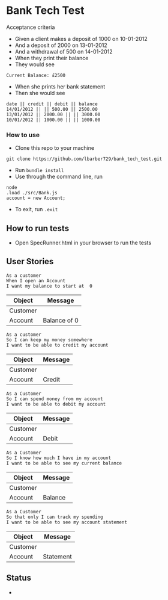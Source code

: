 # Bank Tech Test

Acceptance criteria
- Given a client makes a deposit of 1000 on 10-01-2012
- And a deposit of 2000 on 13-01-2012
- And a withdrawal of 500 on 14-01-2012
- When they print their balance
- They would see
```
Current Balance: £2500
```
- When she prints her bank statement
- Then she would see
```
date || credit || debit || balance
14/01/2012 || || 500.00 || 2500.00
13/01/2012 || 2000.00 || || 3000.00
10/01/2012 || 1000.00 || || 1000.00
```

### How to use
- Clone this repo to your machine
```
git clone https://github.com/lbarber729/bank_tech_test.git
```
- Run ```bundle install```
- Use through the command line, run
```
node
.load ./src/Bank.js
account = new Account;
```
- To exit, run ```.exit```

## How to run tests
- Open SpecRunner.html in your browser to run the tests

## User Stories

```
As a customer
When I open an Account  
I want my balance to start at  0
```
Object | Message
-|-
Customer |
Account | Balance of 0

```
As a customer
So I can keep my money somewhere
I want to be able to credit my account
```
Object | Message
-|-
Customer |
Account | Credit
```
As a Customer
So I can spend money from my account
I want to be able to debit my account
```
Object | Message
-|-
Customer |
Account | Debit
```
As a Customer
So I know how much I have in my account
I want to be able to see my current balance
```
Object | Message
-|-
Customer |
Account | Balance

```
As a Customer
So that only I can track my spending
I want to be able to see my account statement
```
Object | Message
-|-
Customer |
Account | Statement


## Status
-
